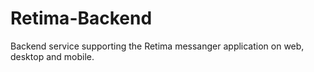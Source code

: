 # Retima-Backend
Backend service supporting the Retima messanger application on web, desktop and mobile.
